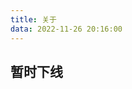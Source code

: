```yaml
---
title: 关于
data: 2022-11-26 20:16:00
---
```

<!-- GitCalendar容器 -->
## 暂时下线
<!-- ## github贡献图 -->
<!-- <div id="gitHub"></div> -->